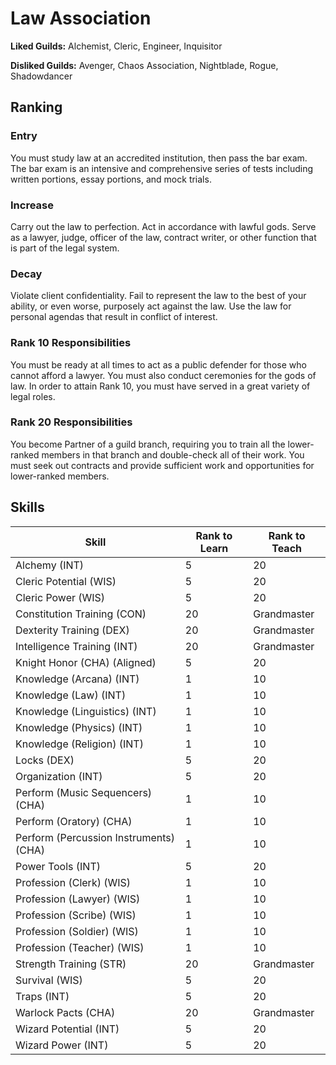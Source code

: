 # Law Association

**Liked Guilds:** Alchemist, Cleric, Engineer, Inquisitor

**Disliked Guilds:** Avenger, Chaos Association, Nightblade, Rogue, Shadowdancer

## Ranking

### Entry

You must study law at an accredited institution, then pass the bar exam. The bar exam is an intensive and comprehensive series of tests including written portions, essay portions, and mock trials.

### Increase

Carry out the law to perfection. Act in accordance with lawful gods. Serve as a lawyer, judge, officer of the law, contract writer, or other function that is part of the legal system.

### Decay

Violate client confidentiality. Fail to represent the law to the best of your ability, or even worse, purposely act against the law. Use the law for personal agendas that result in conflict of interest.

### Rank 10 Responsibilities

You must be ready at all times to act as a public defender for those who cannot afford a lawyer. You must also conduct ceremonies for the gods of law. In order to attain Rank 10, you must have served in a great variety of legal roles.

### Rank 20 Responsibilities

You become Partner of a guild branch, requiring you to train all the lower-ranked members in that branch and double-check all of their work. You must seek out contracts and provide sufficient work and opportunities for lower-ranked members.

## Skills

| Skill | Rank to Learn | Rank to Teach |
| ---   | ---           | ---           |
| Alchemy (INT) | 5 | 20
| Cleric Potential (WIS) | 5 | 20
| Cleric Power (WIS) | 5 | 20
| Constitution Training (CON) | 20 | Grandmaster
| Dexterity Training (DEX) | 20 | Grandmaster
| Intelligence Training (INT) | 20 | Grandmaster
| Knight Honor (CHA) (Aligned) | 5 | 20
| Knowledge (Arcana) (INT) | 1 | 10
| Knowledge (Law) (INT) | 1 | 10
| Knowledge (Linguistics) (INT) | 1 | 10
| Knowledge (Physics) (INT) | 1 | 10
| Knowledge (Religion) (INT) | 1 | 10
| Locks (DEX) | 5 | 20
| Organization (INT) | 5 | 20
| Perform (Music Sequencers) (CHA) | 1 | 10
| Perform (Oratory) (CHA) | 1 | 10
| Perform (Percussion Instruments) (CHA) | 1 | 10
| Power Tools (INT) | 5 | 20
| Profession (Clerk) (WIS) | 1 | 10
| Profession (Lawyer) (WIS) | 1 | 10
| Profession (Scribe) (WIS) | 1 | 10
| Profession (Soldier) (WIS) | 1 | 10
| Profession (Teacher) (WIS) | 1 | 10
| Strength Training (STR) | 20 | Grandmaster
| Survival (WIS) | 5 | 20
| Traps (INT) | 5 | 20
| Warlock Pacts (CHA) | 20 | Grandmaster
| Wizard Potential (INT) | 5 | 20
| Wizard Power (INT) | 5 | 20
